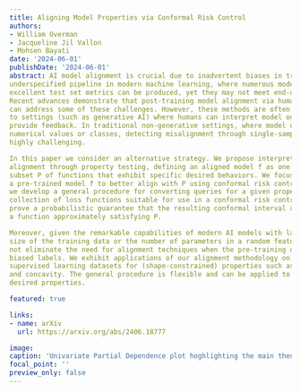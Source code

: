 ```yaml
---
title: Aligning Model Properties via Conformal Risk Control
authors:
- William Overman
- Jacqueline Jil Vallon
- Mohsen Bayati
date: '2024-06-01'
publishDate: '2024-06-01'
abstract: AI model alignment is crucial due to inadvertent biases in training data and the
underspecified pipeline in modern machine learning, where numerous models with
excellent test set metrics can be produced, yet they may not meet end-user requirements.
Recent advances demonstrate that post-training model alignment via human feedback
can address some of these challenges. However, these methods are often confined
to settings (such as generative AI) where humans can interpret model outputs and
provide feedback. In traditional non-generative settings, where model outputs are
numerical values or classes, detecting misalignment through single-sample outputs is
highly challenging.

In this paper we consider an alternative strategy. We propose interpreting model
alignment through property testing, defining an aligned model f as one belonging to a
subset P of functions that exhibit specific desired behaviors. We focus on post-processing
a pre-trained model f to better align with P using conformal risk control. Specifically,
we develop a general procedure for converting queries for a given property P to a
collection of loss functions suitable for use in a conformal risk control algorithm. We
prove a probabilistic guarantee that the resulting conformal interval around f contains
a function approximately satisfying P.

Moreover, given the remarkable capabilities of modern AI models with large parameters and extensive training data, one might argue that alignment problems will naturally resolve, making alignment techniques unnecessary. However, we show that increasing the
size of the training data or the number of parameters in a random feature model does
not eliminate the need for alignment techniques when the pre-training data contains
biased labels. We exhibit applications of our alignment methodology on a collection of
supervised learning datasets for (shape-constrained) properties such as monotonicity
and concavity. The general procedure is flexible and can be applied to a wide range of
desired properties.

featured: true

links:
- name: arXiv
  url: https://arxiv.org/abs/2406.18777

image:
caption: 'Univariate Partial Dependence plot hoghlighting the main theorem, which shows that we can find a function satisfying the desired property of monotonicity within the conformal band.'
focal_point: ''
preview_only: false
---
```

